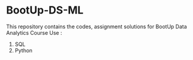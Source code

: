 # BootUp-DS-ML
This repository contains the codes, assignment solutions for BootUp Data Analytics Course
Use :
1. SQL
2. Python
